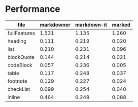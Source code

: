 # Performance
| file           | markdowner | markdown-it | marked  |
| -------------- | ---------- | ----------- | ------- |
| fullFeatures | 1.531 | 1.135 | 1.260 |
| heading | 0.111 | 0.219 | 0.020 |
| list | 0.210 | 0.231 | 0.096 |
| blockQuote | 0.144 | 0.214 | 0.021 |
| codeBlock | 0.057 | 0.236 | 0.005 |
| table | 0.117 | 0.248 | 0.037 |
| footnote | 0.129 | 0.227 | 0.024 |
| checkList | 0.099 | 0.254 | 0.040 |
| inline | 0.464 | 0.249 | 0.088 |